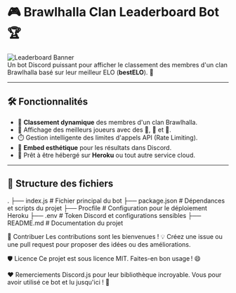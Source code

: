 # 🎮 Brawlhalla Clan Leaderboard Bot 🏆

![Leaderboard Banner](https://media.giphy.com/media/3o7abKhOpu0NwenH3O/giphy.gif)  
Un bot Discord puissant pour afficher le classement des membres d'un clan Brawlhalla basé sur leur meilleur ELO (**bestELO**). 🚀

---

## 🛠️ Fonctionnalités

- 🔎 **Classement dynamique** des membres d'un clan Brawlhalla.
- 🏅 Affichage des meilleurs joueurs avec des 🥇, 🥈 et 🥉.
- ⏱️ Gestion intelligente des limites d'appels API (Rate Limiting).
- 🎨 **Embed esthétique** pour les résultats dans Discord.
- 🤖 Prêt à être hébergé sur **Heroku** ou tout autre service cloud.

---

## 📂 Structure des fichiers

. ├── index.js # Fichier principal du bot ├── package.json # Dépendances et scripts du projet ├── Procfile # Configuration pour le déploiement Heroku ├── .env # Token Discord et configurations sensibles ├── README.md # Documentation du projet


🤝 Contribuer
Les contributions sont les bienvenues ! 💡 Créez une issue ou une pull request pour proposer des idées ou des améliorations.

🛡️ Licence
Ce projet est sous licence MIT. Faites-en bon usage ! 😄

❤️ Remerciements
Discord.js pour leur bibliothèque incroyable.
Vous pour avoir utilisé ce bot et lu jusqu'ici ! 🎊













